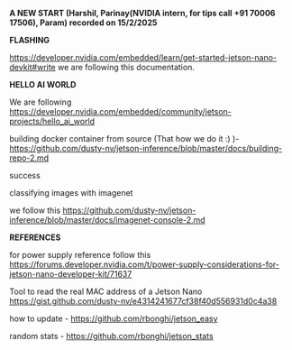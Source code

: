 
**A NEW START (Harshil, Parinay(NVIDIA intern, for tips call +91 70006 17506), Param) recorded on 15/2/2025**

**FLASHING**

https://developer.nvidia.com/embedded/learn/get-started-jetson-nano-devkit#write we are following this documentation. 

**HELLO AI WORLD**

We are following https://developer.nvidia.com/embedded/community/jetson-projects/hello_ai_world

building docker container from source (That how we do it :) )- https://github.com/dusty-nv/jetson-inference/blob/master/docs/building-repo-2.md

success

classifying images with imagenet

we follow this https://github.com/dusty-nv/jetson-inference/blob/master/docs/imagenet-console-2.md     

**REFERENCES**

for power supply reference follow this https://forums.developer.nvidia.com/t/power-supply-considerations-for-jetson-nano-developer-kit/71637 

Tool to read the real MAC address of a Jetson Nano https://gist.github.com/dusty-nv/e4314241677cf38f40d556931d0c4a38

how to update - https://github.com/rbonghi/jetson_easy

random stats - https://github.com/rbonghi/jetson_stats
